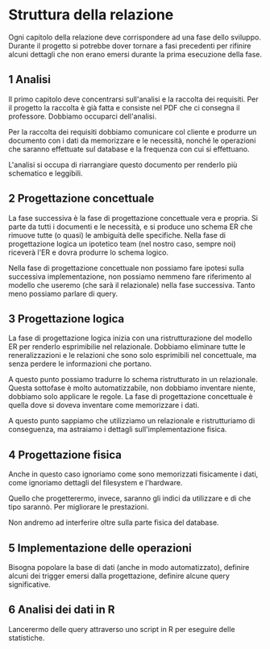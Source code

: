 # Struttura della relazione

Ogni capitolo della relazione deve corrispondere ad una fase dello sviluppo.
Durante il progetto si potrebbe dover tornare a fasi precedenti per rifinire alcuni dettagli che non erano emersi durante la prima esecuzione della fase.

## 1 Analisi

Il primo capitolo deve concentrarsi sull'analisi e la raccolta dei requisiti. Per il progetto la raccolta è già fatta e consiste nel PDF che ci consegna il professore. Dobbiamo occuparci dell'analisi.

Per la raccolta dei requisiti dobbiamo comunicare col cliente e produrre un documento con i dati da memorizzare e le necessità, nonché le operazioni che saranno effettuate sul database e la frequenza con cui si effettuano.

L'analisi si occupa di riarrangiare questo documento per renderlo più schematico e leggibili.

## 2 Progettazione concettuale

La fase successiva è la fase di progettazione concettuale vera e propria. Si parte da tutti i documenti e le necessità, e si produce uno schema ER che rimuove tutte (o quasi) le ambiguità delle specifiche.
Nella fase di progettazione logica un ipotetico team (nel nostro caso, sempre noi) riceverà l'ER e dovra produrre lo schema logico.

Nella fase di progettazione concettuale non possiamo fare ipotesi sulla successiva implementazione, non possiamo nemmeno fare riferimento al modello che useremo (che sarà il relazionale) nella fase successiva. Tanto meno possiamo parlare di query.

## 3 Progettazione logica

La fase di progettazione logica inizia con una ristrutturazione del modello ER per renderlo esprimibilie nel relazionale.
Dobbiamo eliminare tutte le reneralizzazioni e le relazioni che sono solo esprimibili nel concettuale, ma senza perdere le informazioni che portano.

A questo punto possiamo tradurre lo schema ristrutturato in un relazionale.
Questa sottofase è molto automatizzabile, non dobbiamo inventare niente, dobbiamo solo applicare le regole. La fase di progettazione concettuale è quella dove si doveva inventare come memorizzare i dati.

A questo punto sappiamo che utilizziamo un relazionale e ristrutturiamo di conseguenza, ma astraiamo i dettagli sull'implementazione fisica.

## 4 Progettazione fisica

Anche in questo caso ignoriamo come sono memorizzati fisicamente i dati, come ignoriamo dettagli del filesystem e l'hardware.

Quello che progetterermo, invece, saranno gli indici da utilizzare e di che tipo sarannò. Per migliorare le prestazioni.

Non andremo ad interferire oltre sulla parte fisica del database.

## 5 Implementazione delle operazioni

Bisogna popolare la base di dati (anche in modo automatizzato), definire alcuni dei trigger emersi dalla progettazione, definire alcune query significative.

## 6 Analisi dei dati in R

Lancerermo delle query attraverso uno script in R per eseguire delle statistiche.